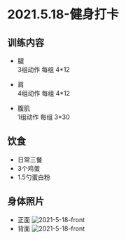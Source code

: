 # 2021.5.18-健身打卡
## 训练内容

- 腿  
3组动作 每组 4*12

- 肩  
4组动作 每组 4*12

- 腹肌  
1组动作 每组 3*30

## 饮食
- 日常三餐
- 3个鸡蛋
- 1.5勺蛋白粉

## 身体照片
- 正面
![2021-5-18-front](https://ipfs.io/ipfs/QmbUpXeD36n2L1fob31zTBq75WYiK9dGrLRhqgKKHBFpY9/2021-5-18-workout-front.jpeg)
- 背面
![2021-5-18-front](https://ipfs.io/ipfs/QmbUpXeD36n2L1fob31zTBq75WYiK9dGrLRhqgKKHBFpY9/2021-5-18-workout-back.jpeg)
